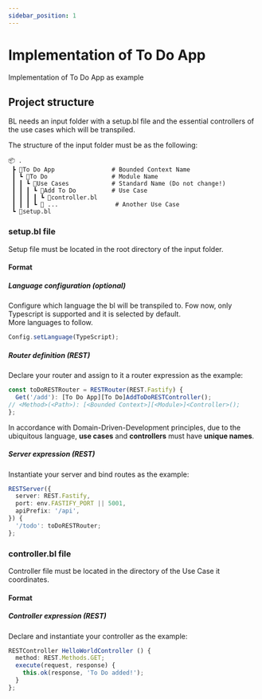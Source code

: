 ```yaml
---
sidebar_position: 1
---
```


# Implementation of To Do App  

Implementation of To Do App as example

## Project structure

BL needs an input folder with a setup.bl file and the essential controllers of the use cases which will be transpiled.
  
The structure of the input folder must be as the following:
```
📦 .
 ┣ 📂To Do App                # Bounded Context Name
 ┃ ┗ 📂To Do                  # Module Name
 ┃ ┃ ┗ 📂Use Cases            # Standard Name (Do not change!)
 ┃ ┃ ┃ ┗ 📂Add To Do          # Use Case
 ┃ ┃ ┃ ┃ ┗ 📜controller.bl			
 ┃ ┃ ┃ ┗ 📂 ...	              # Another Use Case	
 ┗ 📜setup.bl

```
### setup.bl file
Setup file must be located in the root directory of the input folder.  

#### Format

##### Language configuration (optional)  
Configure which language the bl will be transpiled to.
Fow now, only Typescript is supported and it is selected by default.  
More languages to follow.

```typescript
Config.setLanguage(TypeScript);
```

##### Router definition (REST)
Declare your router and assign to it a router expression as the example:
```typescript
const toDoRESTRouter = RESTRouter(REST.Fastify) {
  Get('/add'): [To Do App][To Do]AddToDoRESTController();
// <Method>(<Path>): [<Bounded Context>][<Module>]<Controller>();
};
```
In accordance with Domain-Driven-Development principles, due to the ubiquitous language, **use cases** and **controllers** must have **unique names**.

##### Server expression (REST)
Instantiate your server and bind routes as the example:
```typescript
RESTServer({
  server: REST.Fastify,
  port: env.FASTIFY_PORT || 5001,
  apiPrefix: '/api',
}) {
  '/todo': toDoRESTRouter;
};
```

### controller.bl file
Controller file must be located in the directory of the Use Case it coordinates.

#### Format
##### Controller expression (REST)
Declare and instantiate your controller as the example:
```typescript
RESTController HelloWorldController () {
  method: REST.Methods.GET;
  execute(request, response) {
    this.ok(response, 'To Do added!');
  }
};
```  
 

